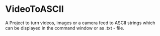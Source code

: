 # VideoToASCII
A Project to turn videos, images or a camera feed to ASCII strings which can be displayed in the command window or as .txt - file. 
